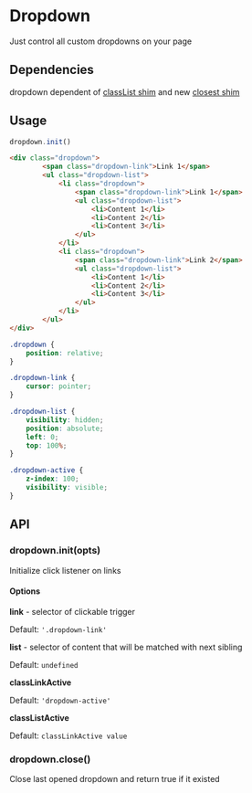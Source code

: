 # Dropdown
Just control all custom dropdowns on your page

## Dependencies

dropdown dependent of [classList shim](https://github.com/jwilsson/domtokenlist) and new [closest shim](https://github.com/jonathantneal/closest)

## Usage

```js
dropdown.init()
```

```html
<div class="dropdown">
		<span class="dropdown-link">Link 1</span>
		<ul class="dropdown-list">
			<li class="dropdown">
				<span class="dropdown-link">Link 1</span>
				<ul class="dropdown-list">
					<li>Content 1</li>
					<li>Content 2</li>
					<li>Content 3</li>
				</ul>
			</li>
			<li class="dropdown">
				<span class="dropdown-link">Link 2</span>
				<ul class="dropdown-list">
					<li>Content 1</li>
					<li>Content 2</li>
					<li>Content 3</li>
				</ul>
			</li>
		</ul>
</div>
```

```css
.dropdown {
	position: relative;
}

.dropdown-link {
	cursor: pointer;
}

.dropdown-list {
	visibility: hidden;
	position: absolute;
	left: 0;
	top: 100%;
}

.dropdown-active {
	z-index: 100;
	visibility: visible;
}
```

## API

### dropdown.init(opts)

Initialize click listener on links

#### Options

**link** - selector of clickable trigger

Default: `'.dropdown-link'`

**list** - selector of content that will be matched with next sibling

Default: `undefined`

**classLinkActive**

Default: `'dropdown-active'`

**classListActive**

Default: `classLinkActive value`

### dropdown.close()

Close last opened dropdown and return true if it existed
